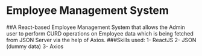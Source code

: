 # Employee Management System
##A React-based Employee Management System that allows the Admin user to perform CURD operations on Employee data which is being fetched from JSON Server via the help of Axios.
###Skills used:
1- ReactJS
2- JSON (dummy data)
3- Axios


